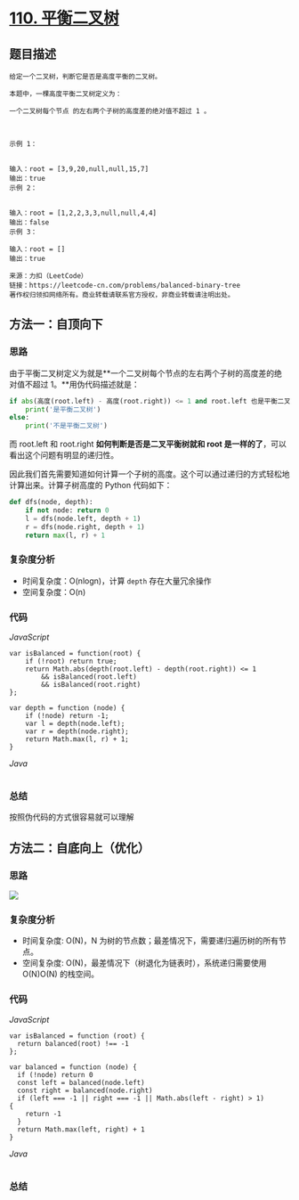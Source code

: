 # [110. 平衡二叉树](https://leetcode-cn.com/problems/balanced-binary-tree/)

## 题目描述

```
给定一个二叉树，判断它是否是高度平衡的二叉树。

本题中，一棵高度平衡二叉树定义为：

一个二叉树每个节点 的左右两个子树的高度差的绝对值不超过 1 。

 

示例 1：


输入：root = [3,9,20,null,null,15,7]
输出：true
示例 2：


输入：root = [1,2,2,3,3,null,null,4,4]
输出：false
示例 3：

输入：root = []
输出：true

来源：力扣（LeetCode）
链接：https://leetcode-cn.com/problems/balanced-binary-tree
著作权归领扣网络所有。商业转载请联系官方授权，非商业转载请注明出处。
```

## 方法一：自顶向下

### 思路

由于平衡二叉树定义为就是**一个二叉树每个节点的左右两个子树的高度差的绝对值不超过 1。**用伪代码描述就是：

```python
if abs(高度(root.left) - 高度(root.right)) <= 1 and root.left 也是平衡二叉树 and root.right 也是平衡二叉树:
    print('是平衡二叉树')
else:
    print('不是平衡二叉树')
```

而 root.left 和 root.right **如何判断是否是二叉平衡树就和 root 是一样的了**，可以看出这个问题有明显的递归性。

因此我们首先需要知道如何计算一个子树的高度。这个可以通过递归的方式轻松地计算出来。计算子树高度的 Python 代码如下：

```python
def dfs(node, depth):
    if not node: return 0
    l = dfs(node.left, depth + 1)
    r = dfs(node.right, depth + 1)
    return max(l, r) + 1
```

### 复杂度分析

- 时间复杂度：O(nlogn)，计算 `depth` 存在大量冗余操作
- 空间复杂度：O(n)

### 代码

*JavaScript*

```JS
var isBalanced = function(root) {
    if (!root) return true;
    return Math.abs(depth(root.left) - depth(root.right)) <= 1
        && isBalanced(root.left)
        && isBalanced(root.right)
};

var depth = function (node) {
    if (!node) return -1;
    var l = depth(node.left);
    var r = depth(node.right);
    return Math.max(l, r) + 1;
}
```

*Java*

```Java

```

### **总结**

按照伪代码的方式很容易就可以理解

## 方法二：自底向上（优化）

### 思路

![](https://cdn.jsdelivr.net/gh/yummy-zc/image-warehouse/images/algorithm20210225211134.png)

### 复杂度分析

- 时间复杂度: O(N)，N 为树的节点数；最差情况下，需要递归遍历树的所有节点。
- 空间复杂度: O(N)，最差情况下（树退化为链表时），系统递归需要使用 O(N)O(N) 的栈空间。

### 代码

*JavaScript*

```JS
var isBalanced = function (root) {
  return balanced(root) !== -1
};

var balanced = function (node) {
  if (!node) return 0
  const left = balanced(node.left)
  const right = balanced(node.right)
  if (left === -1 || right === -1 || Math.abs(left - right) > 1) 		{
    return -1
  }
  return Math.max(left, right) + 1
}
```

*Java*

```Java

```

### **总结**



